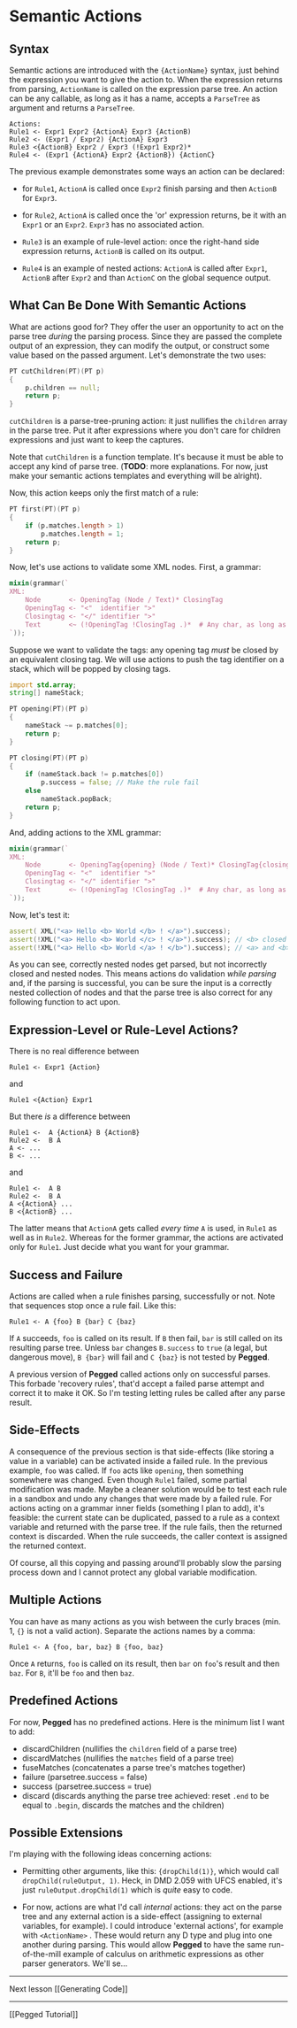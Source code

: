 Semantic Actions
================

Syntax
------

Semantic actions are introduced with the `{ActionName}` syntax, just behind the expression you want to give the action to. When the expression returns from parsing, `ActionName` is called on the expression parse tree. An action can be any callable, as long as it has a name, accepts a `ParseTree` as argument and returns a `ParseTree`.

```
Actions:
Rule1 <- Expr1 Expr2 {ActionA} Expr3 {ActionB)
Rule2 <- (Expr1 / Expr2) {ActionA} Expr3
Rule3 <{ActionB} Expr2 / Expr3 (!Expr1 Expr2)*
Rule4 <- (Expr1 {ActionA} Expr2 {ActionB}) {ActionC}
```

The previous example demonstrates some ways an action can be declared: 

* for `Rule1`, `ActionA` is called once `Expr2` finish parsing and then `ActionB` for `Expr3`.

* for `Rule2`, `ActionA` is called once the 'or' expression returns, be it with an `Expr1` or an `Expr2`. `Expr3` has no associated action.

* `Rule3` is an example of rule-level action: once the right-hand side expression returns, `ActionB` is called on its output.

* `Rule4` is an example of nested actions: `ActionA` is called after `Expr1`, `ActionB` after `Expr2` and than `ActionC` on the global sequence output.


What Can Be Done With Semantic Actions
--------------------------------------

What are actions good for? They offer the user an opportunity to act on the parse tree *during* the parsing process. Since they are passed the complete output of an expression, they can modify the output, or construct some value based on the passed argument. Let's demonstrate the two uses:

```d
PT cutChildren(PT)(PT p)
{
    p.children == null;
    return p;
} 
```

`cutChildren` is a parse-tree-pruning action: it just nullifies the `children` array in the parse tree. Put it after expressions where you don't care for children expressions and just want to keep the captures.

Note that `cutChildren` is a function template. It's because it must be able to accept any kind of parse tree. (**TODO**: more explanations. For now, just make your semantic actions templates and everything will be alright).


Now, this action keeps only the first match of a rule:

```d
PT first(PT)(PT p)
{
    if (p.matches.length > 1)
        p.matches.length = 1;
    return p;
}
```

Now, let's use actions to validate some XML nodes. First, a grammar:

```d
mixin(grammar(`
XML:
    Node       <- OpeningTag (Node / Text)* ClosingTag
    OpeningTag <- "<"  identifier ">" 
    Closingtag <- "</" identifier ">"
    Text       <~ (!OpeningTag !ClosingTag .)*  # Any char, as long as it's not a tag
`));
```

Suppose we want to validate the tags: any opening tag *must* be closed by an equivalent closing tag. We will use actions to push the tag identifier on a stack, which will be popped by closing tags.

```d
import std.array;
string[] nameStack;

PT opening(PT)(PT p)
{
    nameStack ~= p.matches[0];
    return p;
}

PT closing(PT)(PT p)
{
    if (nameStack.back != p.matches[0])
        p.success = false; // Make the rule fail
    else
        nameStack.popBack;
    return p;
}
```

And, adding actions to the XML grammar:

```d
mixin(grammar(`
XML:
    Node       <- OpeningTag{opening} (Node / Text)* ClosingTag{closing}
    OpeningTag <- "<"  identifier ">" 
    Closingtag <- "</" identifier ">"
    Text       <~ (!OpeningTag !ClosingTag .)*  # Any char, as long as it's not a tag
`));
```

Now, let's test it:

```d
assert( XML("<a> Hello <b> World </b> ! </a>").success);
assert(!XML("<a> Hello <b> World </c> ! </a>").success); // <b> closed by a </c>
assert(!XML("<a> Hello <b> World </a> ! </b>").success); // <a> and <b> incorrectly nested
```

As you can see, correctly nested nodes get parsed, but not incorrectly closed and nested nodes. This means actions do validation *while parsing* and, if the parsing is successful, you can be sure the input is a correctly nested collection of nodes and that the parse tree is also correct for any following function to act upon.


Expression-Level or Rule-Level Actions?
---------------------------------------

There is no real difference between

```
Rule1 <- Expr1 {Action}
```

and 

```
Rule1 <{Action} Expr1
```

But there *is* a difference between

```
Rule1 <-  A {ActionA} B {ActionB}
Rule2 <-  B A
A <- ...
B <- ...
```

and

```
Rule1 <-  A B
Rule2 <-  B A
A <{ActionA} ...
B <{ActionB} ...
```

The latter means that `ActionA` gets called *every time* `A` is used, in `Rule1` as well as in `Rule2`. Whereas for the former grammar, the actions are activated only for `Rule1`. Just decide what you want for your grammar.

Success and Failure
-------------------

Actions are called when a rule finishes parsing, successfully or not. Note that sequences stop once a rule fail. Like this:

```
Rule1 <- A {foo} B {bar} C {baz}
```

If `A` succeeds, `foo` is called on its result. If `B` then fail, `bar` is still called on its resulting parse tree. Unless `bar` changes `B.success` to `true` (a legal, but dangerous move), `B {bar}` will fail and `C {baz}` is not tested by **Pegged**.

A previous version of **Pegged** called actions only on successful parses. This forbade 'recovery rules', that'd accept a failed parse attempt and correct it to make it OK. So I'm testing letting rules be called after any parse result.

Side-Effects
------------

A consequence of the previous section is that side-effects (like storing a value in a variable) can be activated inside a failed rule. In the previous example, `foo` was called. If `foo` acts like `opening`, then something somewhere was changed. Even though `Rule1` failed, some partial modification was made. Maybe a cleaner solution would be to test each rule in a sandbox and undo any changes that were made by a failed rule. For actions acting on a grammar inner fields (something I plan to add), it's feasible: the current state can be duplicated, passed to a rule as a context variable and returned with the parse tree. If the rule fails, then the returned context is discarded. When the rule succeeds, the caller context is assigned the returned context.

Of course, all this copying and passing around'll probably slow the parsing process down and I cannot protect any global variable modification.

Multiple Actions
----------------

You can have as many actions as you wish between the curly braces (min. 1, `{}` is not a valid action). Separate the actions names by a comma:

```
Rule1 <- A {foo, bar, baz} B {foo, baz}
```

Once `A` returns, `foo` is called on its result, then `bar` on `foo`'s result and then `baz`. For `B`, it'll be `foo` and then `baz`.


Predefined Actions
------------------

For now, **Pegged** has no predefined actions. Here is the minimum list I want to add:

* discardChildren (nullifies the `children` field of a parse tree)
* discardMatches (nullifies the `matches` field of a parse tree)
* fuseMatches (concatenates a parse tree's matches together)
* failure (parsetree.success = false)
* success (parsetree.success = true)
* discard (discards anything the parse tree achieved: reset `.end` to be equal to `.begin`, discards the matches and the children)

Possible Extensions
-------------------

I'm playing with the following ideas concerning actions:

* Permitting other arguments, like this: `{dropChild(1)}`, which would call `dropChild(ruleOutput, 1)`. Heck, in DMD 2.059 with UFCS enabled, it's just `ruleOutput.dropChild(1)` which is *quite* easy to code.

* For now, actions are what I'd call *internal* actions: they act on the parse tree and any external action is a side-effect (assigning to external variables, for example). I could introduce 'external actions', for example with `<ActionName>` . These would return any D type and plug into one another during parsing.  This would allow **Pegged** to have the same run-of-the-mill example of calculus on arithmetic expressions as other parser generators. We'll se...

* * * *

Next lesson [[Generating Code]]

* * * *

[[Pegged Tutorial]]